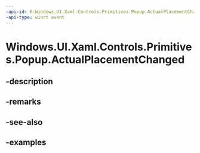 ```yaml
---
-api-id: E:Windows.UI.Xaml.Controls.Primitives.Popup.ActualPlacementChanged
-api-type: winrt event
---
```


# Windows.UI.Xaml.Controls.Primitives.Popup.ActualPlacementChanged

<!--
public event System.EventHandler<object> ActualPlacementChanged;
-->


## -description

## -remarks

## -see-also

## -examples


